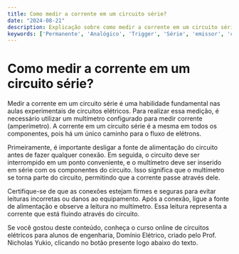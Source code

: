 ```yaml
---
title: Como medir a corrente em um circuito série?
date: "2024-08-21"
description: Explicação sobre como medir a corrente em um circuito série em aulas experimentais de circuitos elétricos.
keywords: ['Permanente', 'Analógico', 'Trigger', 'Série', 'emissor', 'componente', 'medida']
---
```


# Como medir a corrente em um circuito série?

Medir a corrente em um circuito série é uma habilidade fundamental nas aulas experimentais de circuitos elétricos. Para realizar essa medição, é necessário utilizar um multímetro configurado para medir corrente (amperímetro). A corrente em um circuito série é a mesma em todos os componentes, pois há um único caminho para o fluxo de elétrons.

Primeiramente, é importante desligar a fonte de alimentação do circuito antes de fazer qualquer conexão. Em seguida, o circuito deve ser interrompido em um ponto conveniente, e o multímetro deve ser inserido em série com os componentes do circuito. Isso significa que o multímetro se torna parte do circuito, permitindo que a corrente passe através dele.

Certifique-se de que as conexões estejam firmes e seguras para evitar leituras incorretas ou danos ao equipamento. Após a conexão, ligue a fonte de alimentação e observe a leitura no multímetro. Essa leitura representa a corrente que está fluindo através do circuito.

Se você gostou deste conteúdo, conheça o curso online de circuitos elétricos para alunos de engenharia, Domínio Elétrico, criado pelo Prof. Nicholas Yukio, clicando no botão presente logo abaixo do texto.